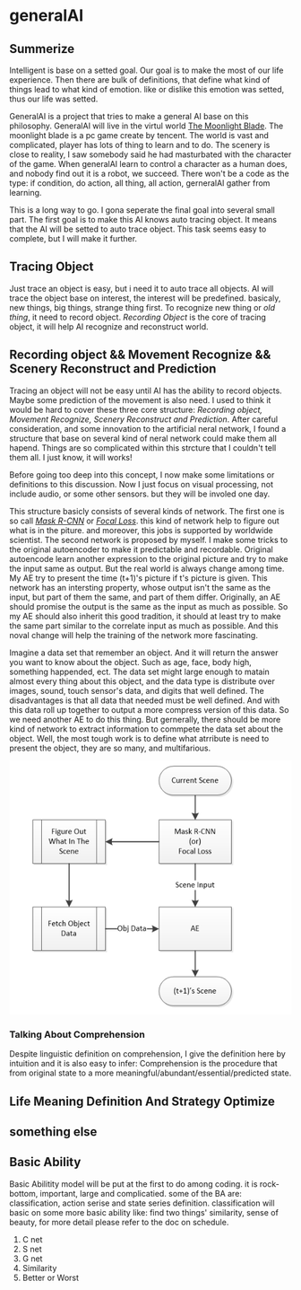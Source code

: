 # generalAI #

## Summerize ##
Intelligent is base on a setted goal. Our goal is to make the most of our life experience. Then there are bulk of definitions, that define what kind of things lead to what kind of emotion. like or dislike this emotion was setted, thus our life was setted. 

GeneralAI is a project that tries to make a general AI base on this philosophy. GeneralAI will  live in the virtul world <a href="http://wuxia.qq.com/main.shtml">The Moonlight Blade</a>. The moonlight blade is a pc game create by tencent. The world is vast and complicated, player has lots of thing to learn and to do. The scenery is close to reality, I saw somebody said he had masturbated with the character of the game. When generalAI learn to control a character as a human does, and nobody find out it is a robot, we succeed. There won't be a code as the type: if condition, do action, all thing, all action, gerneralAI gather from learning.

This is a long way to go. I gona seperate the final goal into several small part. The first goal is to make this AI knows auto tracing object. It means that the AI will be setted to auto trace object. This task seems easy to complete, but I will make it further. 

## Tracing Object ##
Just trace an object is easy, but i need it to auto trace all objects. AI will trace the object base on interest, the interest will be predefined. basicaly, new things, big things, strange thing first. To recognize new thing or *old thing*, it need to record object. *Recording Object* is the core of tracing object, it will help AI recognize and reconstruct world. 

## Recording object && Movement Recognize && Scenery Reconstruct and Prediction ##
Tracing an object will not be easy until AI has the ability to record objects. Maybe some prediction of the movement is also need. I used to think it would be hard to cover these three core structure: *Recording object, Movement Recognize, Scenery Reconstruct and Prediction*. After careful consideration, and some innovation to the artificial neral network, I found a structure that base on several kind of neral network could make them all hapend. Things are so complicated within this strcture that I couldn't tell them all. I just know, it will works!

Before going too deep into this concept, I now make some limitations or definitions to this discussion. Now I just focus on visual processing, not include audio, or some other sensors. but they will be involed one day. 

This structure basicly consists of several kinds of network. The first one is so call *<a href="http://blog.csdn.net/inuchiyo_china/article/details/70860939">Mask R-CNN</a>* or *<a href="http://blog.csdn.net/u014380165/article/details/77019084">Focal Loss</a>*. this kind of network help to figure out what is in the piture. and moreover, this jobs is supported by worldwide scientist. The second network is proposed by myself. I make some tricks to the original autoencoder to make it predictable and recordable. Original autoencode learn another expression to the original picture and try to make the input same as output. But the real world is always change among time. My AE try to present the time (t+1)'s picture if t's picture is given. This network has an intersting property, whose output isn't the same as the input, but part of them the same, and part of them differ. Originally, an AE should promise the output is the same as the input as much as possible. So my AE should also inherit this good tradition, it should at least try to make the same part similar to the correlate input as much as possible. And this noval change will help the training of the network more fascinating.

Imagine a data set that remember an object. And it will return the answer you want to know about the object. Such as age, face, body high, something happended, ect. The data set might large enough to matain almost every thing about this object, and the data type is distribute over images, sound, touch sensor's data, and digits that well defined. The disadvantages is that all data that needed must be well defined. And with this data roll up together to output a more compress version of this data. So we need another AE to do this thing. But gernerally, there should be more kind of network to extract information to commpete the data set about the object. Well, the most tough work is to define what atrribute is need to present the object, they are so many, and multifarious.

<img src="./imgs/core_struct.png">

### Talking About Comprehension ###
Despite linguistic definition on comprehension, I give the definition here by intuition and it is also easy to infer: Comprehension is the procedure that from original state to a more meaningful/abundant/essential/predicted state.

## Life Meaning Definition And Strategy Optimize ##

## something else ##


## Basic Ability ##
Basic Abilitity model will be put at the first to do among coding. it is rock-bottom, important, large and complicatied. some of the BA are: classification, action serise and state series definition. classification will basic on some more basic ability like: find two things' similarity, sense of beauty,  for more detail please refer to the doc on schedule.
1. C net
2. S net
3. G net
4. Similarity
5. Better or Worst
